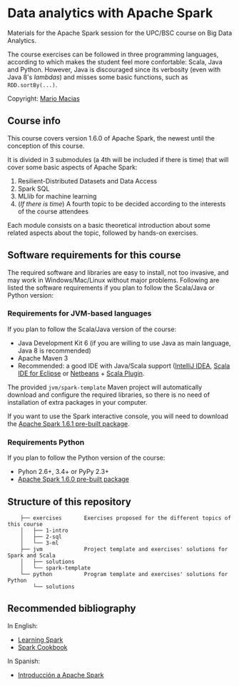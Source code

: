 # Data analytics with Apache Spark

Materials for the Apache Spark session for the UPC/BSC course on Big Data Analytics.

The course exercises can be followed in three programming languages, according to which makes the student feel more confortable:
Scala, Java and Python. However, Java is discouraged since its verbosity (even with Java 8's _lambdas_) and
misses some basic functions, such as `RDD.sortBy(...)`.

Copyright: [Mario Macias](http://macias.info)

## Course info

This course covers version 1.6.0 of Apache Spark, the newest until the conception of this course.

It is divided in 3 submodules (a 4th will be included if there is time) that will cover some basic aspects of Apache Spark:

1. Resilient-Distributed Datasets and Data Access
2. Spark SQL
3. MLlib for machine learning
4. (_If there is time_) A fourth topic to be decided according to the interests of the course attendees

Each module consists on a basic theoretical introduction about some related aspects about the topic, followed by
hands-on exercises.

## Software requirements for this course

The required software and libraries
are easy to install, not too invasive, 
and may work in Windows/Mac/Linux without major problems. Following are listed the software requirements if you plan
to follow the Scala/Java or Python version:

### Requirements for JVM-based languages

If you plan to follow the Scala/Java version of the course:

* Java Development Kit 6 (if you are willing to use Java as main language, Java 8 is recommended)
* Apache Maven 3
* Recommended: a good IDE with Java/Scala support ([IntelliJ IDEA](https://www.jetbrains.com/idea/),
[Scala IDE for Eclipse](http://scala-ide.org/) or [Netbeans](http://www.netbeans.org) + [Scala Plugin](https://github.com/dcaoyuan/nbscala).

The provided `jvm/spark-template` Maven project will automatically download and configure the required libraries, so there
is no need of installation of extra packages in your computer.

If you want to use the Spark interactive console, you will need to download the [Apache Spark 1.6.1 pre-built package](http://ftp.cixug.es/apache/spark/spark-1.6.1/spark-1.6.1-bin-hadoop1-scala2.11.tgz).

### Requirements Python

If you plan to follow the Python version of the course:

* Pyhon 2.6+, 3.4+ or PyPy 2.3+
* [Apache Spark 1.6.0 pre-built package](http://www.apache.org/dyn/closer.lua/spark/spark-1.6.0/spark-1.6.0.tgz)

## Structure of this repository

        ├── exercises		Exercises proposed for the different topics of this course
        │   ├── 1-intro
        │   ├── 2-sql
        │   └── 3-ml
        ├── jvm				Project template and exercises' solutions for Spark and Scala
        │   ├── solutions	
        │   └── spark-template
        └── python			Program template and exercises' solutions for Python
            └── solutions
         
## Recommended bibliography

In English:

* [Learning Spark](http://shop.oreilly.com/product/0636920028512.do)
* [Spark Cookbook](https://www.packtpub.com/big-data-and-business-intelligence/spark-cookbook)
	
In Spanish:

* [Introducción a Apache Spark](http://www.sparkbarcelona.es/)
